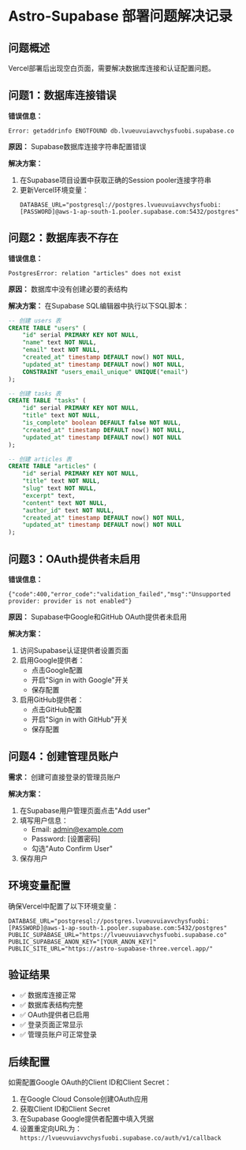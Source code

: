 # Astro-Supabase 部署问题解决记录

## 问题概述
Vercel部署后出现空白页面，需要解决数据库连接和认证配置问题。

## 问题1：数据库连接错误
**错误信息：**
```
Error: getaddrinfo ENOTFOUND db.lvueuvuiavvchysfuobi.supabase.co
```

**原因：** Supabase数据库连接字符串配置错误

**解决方案：**
1. 在Supabase项目设置中获取正确的Session pooler连接字符串
2. 更新Vercel环境变量：
   ```
   DATABASE_URL="postgresql://postgres.lvueuvuiavvchysfuobi:[PASSWORD]@aws-1-ap-south-1.pooler.supabase.com:5432/postgres"
   ```

## 问题2：数据库表不存在
**错误信息：**
```
PostgresError: relation "articles" does not exist
```

**原因：** 数据库中没有创建必要的表结构

**解决方案：**
在Supabase SQL编辑器中执行以下SQL脚本：

```sql
-- 创建 users 表
CREATE TABLE "users" (
	"id" serial PRIMARY KEY NOT NULL,
	"name" text NOT NULL,
	"email" text NOT NULL,
	"created_at" timestamp DEFAULT now() NOT NULL,
	"updated_at" timestamp DEFAULT now() NOT NULL,
	CONSTRAINT "users_email_unique" UNIQUE("email")
);

-- 创建 tasks 表
CREATE TABLE "tasks" (
	"id" serial PRIMARY KEY NOT NULL,
	"title" text NOT NULL,
	"is_complete" boolean DEFAULT false NOT NULL,
	"created_at" timestamp DEFAULT now() NOT NULL,
	"updated_at" timestamp DEFAULT now() NOT NULL
);

-- 创建 articles 表
CREATE TABLE "articles" (
	"id" serial PRIMARY KEY NOT NULL,
	"title" text NOT NULL,
	"slug" text NOT NULL,
	"excerpt" text,
	"content" text NOT NULL,
	"author_id" text NOT NULL,
	"created_at" timestamp DEFAULT now() NOT NULL,
	"updated_at" timestamp DEFAULT now() NOT NULL
);
```

## 问题3：OAuth提供者未启用
**错误信息：**
```
{"code":400,"error_code":"validation_failed","msg":"Unsupported provider: provider is not enabled"}
```

**原因：** Supabase中Google和GitHub OAuth提供者未启用

**解决方案：**
1. 访问Supabase认证提供者设置页面
2. 启用Google提供者：
   - 点击Google配置
   - 开启"Sign in with Google"开关
   - 保存配置
3. 启用GitHub提供者：
   - 点击GitHub配置
   - 开启"Sign in with GitHub"开关
   - 保存配置

## 问题4：创建管理员账户
**需求：** 创建可直接登录的管理员账户

**解决方案：**
1. 在Supabase用户管理页面点击"Add user"
2. 填写用户信息：
   - Email: admin@example.com
   - Password: [设置密码]
   - 勾选"Auto Confirm User"
3. 保存用户

## 环境变量配置
确保Vercel中配置了以下环境变量：
```
DATABASE_URL="postgresql://postgres.lvueuvuiavvchysfuobi:[PASSWORD]@aws-1-ap-south-1.pooler.supabase.com:5432/postgres"
PUBLIC_SUPABASE_URL="https://lvueuvuiavvchysfuobi.supabase.co"
PUBLIC_SUPABASE_ANON_KEY="[YOUR_ANON_KEY]"
PUBLIC_SITE_URL="https://astro-supabase-three.vercel.app/"
```

## 验证结果
- ✅ 数据库连接正常
- ✅ 数据库表结构完整
- ✅ OAuth提供者已启用
- ✅ 登录页面正常显示
- ✅ 管理员账户可正常登录

## 后续配置
如需配置Google OAuth的Client ID和Client Secret：
1. 在Google Cloud Console创建OAuth应用
2. 获取Client ID和Client Secret
3. 在Supabase Google提供者配置中填入凭据
4. 设置重定向URL为：`https://lvueuvuiavvchysfuobi.supabase.co/auth/v1/callback`
